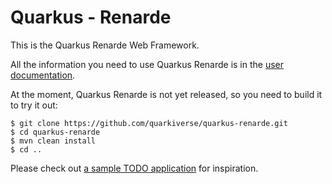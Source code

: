 # Quarkus - Renarde

This is the Quarkus Renarde Web Framework.

All the information you need to use Quarkus Renarde is in the [user documentation](https://quarkiverse.github.io/quarkiverse-docs/quarkus-renarde/dev/index.html).

At the moment, Quarkus Renarde is not yet released, so you need to build it to try it out:

```shell
$ git clone https://github.com/quarkiverse/quarkus-renarde.git
$ cd quarkus-renarde
$ mvn clean install
$ cd ..
```

Please check out [a sample TODO application](https://github.com/FroMage/quarkus-renarde-todo) for inspiration.
